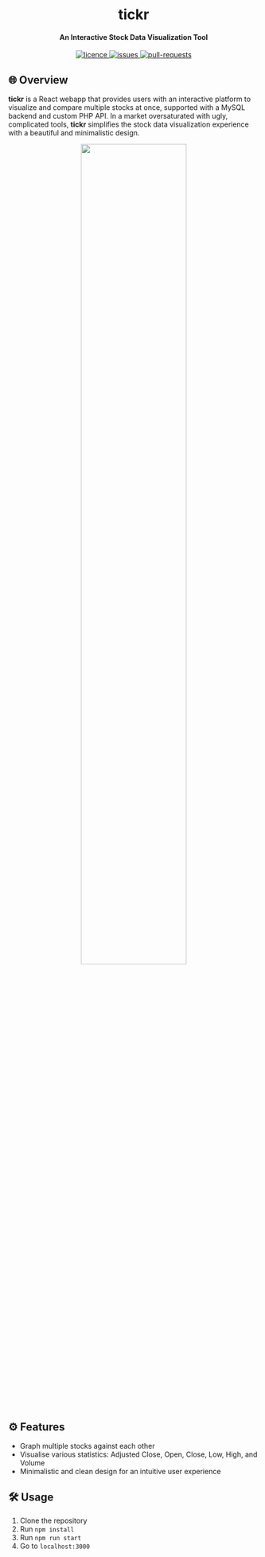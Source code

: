 <h1 align="center"><b>tickr</b></h1>

<h4 align="center"><b>An Interactive Stock Data Visualization Tool</b></h4>

<p align="center">
<a href="https://github.com/jackschedel/tickr/blob/main/LICENSE" target="_blank">
<img src="https://img.shields.io/github/license/jackschedel/tickr?style=flat-square" alt="licence" />
</a>
<a href="https://github.com/jackschedel/tickr/issues" target="_blank">
<img src="https://img.shields.io/github/issues/jackschedel/tickr?style=flat-square" alt="issues"/>
</a>
<a href="https://github.com/jackschedel/tickr/pulls" target="_blank">
<img src="https://img.shields.io/github/issues-pr/jackschedel/tickr?style=flat-square" alt="pull-requests"/>
</a>

## 🌐 Overview

**tickr** is a React webapp that provides users with an interactive platform to visualize and compare multiple stocks at once, supported with a MySQL backend and custom PHP API. In a market oversaturated with ugly, complicated tools, **tickr** simplifies the stock data visualization experience with a beautiful and minimalistic design.

<p align="center">
<img src="https://i.imgur.com/EfhyH8q.gif" width="65%"/>
</p>

## ⚙️ Features

- Graph multiple stocks against each other
- Visualise various statistics: Adjusted Close, Open, Close, Low, High, and Volume
- Minimalistic and clean design for an intuitive user experience

## 🛠️ Usage

1. Clone the repository
2. Run ```npm install```
3. Run ```npm run start```
4. Go to ```localhost:3000```
